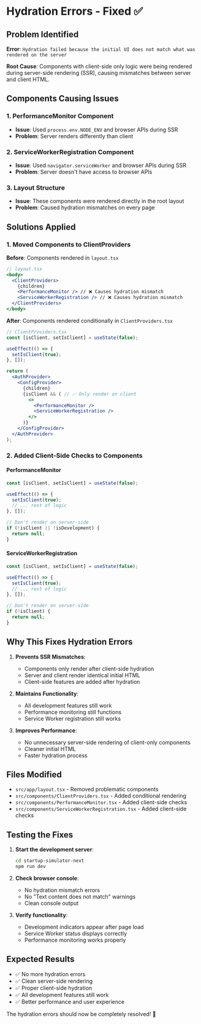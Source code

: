 # Hydration Errors - Fixed ✅

## Problem Identified

**Error**: `Hydration failed because the initial UI does not match what was rendered on the server`

**Root Cause**: Components with client-side only logic were being rendered during server-side rendering (SSR), causing mismatches between server and client HTML.

## Components Causing Issues

### 1. PerformanceMonitor Component

- **Issue**: Used `process.env.NODE_ENV` and browser APIs during SSR
- **Problem**: Server renders differently than client

### 2. ServiceWorkerRegistration Component

- **Issue**: Used `navigator.serviceWorker` and browser APIs during SSR
- **Problem**: Server doesn't have access to browser APIs

### 3. Layout Structure

- **Issue**: These components were rendered directly in the root layout
- **Problem**: Caused hydration mismatches on every page

## Solutions Applied

### 1. Moved Components to ClientProviders

**Before**: Components rendered in `layout.tsx`

```jsx
// layout.tsx
<body>
  <ClientProviders>
    {children}
    <PerformanceMonitor /> // ❌ Causes hydration mismatch
    <ServiceWorkerRegistration /> // ❌ Causes hydration mismatch
  </ClientProviders>
</body>
```

**After**: Components rendered conditionally in `ClientProviders.tsx`

```jsx
// ClientProviders.tsx
const [isClient, setIsClient] = useState(false);

useEffect(() => {
  setIsClient(true);
}, []);

return (
  <AuthProvider>
    <ConfigProvider>
      {children}
      {isClient && ( // ✅ Only render on client
        <>
          <PerformanceMonitor />
          <ServiceWorkerRegistration />
        </>
      )}
    </ConfigProvider>
  </AuthProvider>
);
```

### 2. Added Client-Side Checks to Components

#### PerformanceMonitor

```jsx
const [isClient, setIsClient] = useState(false);

useEffect(() => {
  setIsClient(true);
  // ... rest of logic
}, []);

// Don't render on server-side
if (!isClient || !isDevelopment) {
  return null;
}
```

#### ServiceWorkerRegistration

```jsx
const [isClient, setIsClient] = useState(false);

useEffect(() => {
  setIsClient(true);
  // ... rest of logic
}, []);

// Don't render on server-side
if (!isClient) {
  return null;
}
```

## Why This Fixes Hydration Errors

1. **Prevents SSR Mismatches**:

   - Components only render after client-side hydration
   - Server and client render identical initial HTML
   - Client-side features are added after hydration

2. **Maintains Functionality**:

   - All development features still work
   - Performance monitoring still functions
   - Service Worker registration still works

3. **Improves Performance**:
   - No unnecessary server-side rendering of client-only components
   - Cleaner initial HTML
   - Faster hydration process

## Files Modified

- `src/app/layout.tsx` - Removed problematic components
- `src/components/ClientProviders.tsx` - Added conditional rendering
- `src/components/PerformanceMonitor.tsx` - Added client-side checks
- `src/components/ServiceWorkerRegistration.tsx` - Added client-side checks

## Testing the Fixes

1. **Start the development server**:

   ```bash
   cd startup-simulator-next
   npm run dev
   ```

2. **Check browser console**:

   - No hydration mismatch errors
   - No "Text content does not match" warnings
   - Clean console output

3. **Verify functionality**:
   - Development indicators appear after page load
   - Service Worker status displays correctly
   - Performance monitoring works properly

## Expected Results

- ✅ No more hydration errors
- ✅ Clean server-side rendering
- ✅ Proper client-side hydration
- ✅ All development features still work
- ✅ Better performance and user experience

The hydration errors should now be completely resolved! 🎉








